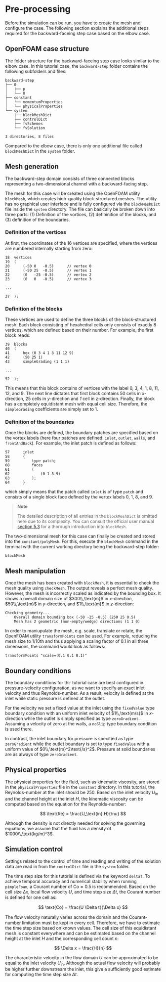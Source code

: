 # Pre-processing

Before the simulation can be run, you have to create the mesh and configure the case. The following section explains the additional steps required for the backward-faceing step case based on the elbow case.

## OpenFOAM case structure

The folder structure for the backward-faceing step case looks similar to the elbow case. In this tutorial case, the `backward-step` folder contains the following subfolders and files:

```
backward-step
├── 0
│   ├── p
│   └── U
├── constant
│   └── momentumProperties
│   └── physicalProperties
└── system
    ├── blockMeshDict
    ├── controlDict
    ├── fvSchemes
    └── fvSolution

3 directories, 8 files
```

Compared to the elbow case, there is only one additional file called `blockMeshDict` in the `system` folder.


## Mesh generation

The backward-step domain consists of three connected blocks representing a two-dimensional channel with a backward-facing step.

The mesh for this case will be created using the OpenFOAM utility `blockMesh`, which creates hiqh-quality block-structured meshes. The utility has no graphical user interface and is fully configured via the `blockMeshDict` file inside the `system` directory. The file can basically be broken down into three parts: (1) Definition of the vortices, (2) defininition of the blocks, and (3) definition of the boundaries.

### Definition of the vertices

At first, the coordinates of the 16 vertices are specified, where the vertices are numbered internally starting from zero:

```
18  vertices
19  (
20      (-50 0   -0.5)      // vertex 0
21      (-50 25  -0.5)      // vertex 1
22      (0   -25 -0.5)      // vertex 2
23      (0   0   -0.5)      // vertex 3

...

37  );
```

### Definition of the blocks

These vertices are used to define the three blocks of the block-structured mesh. Each block consisting of hexahedral cells only consists of exactly 8 vertices, which are defined based on their number. For example, the first block reads:
```
39  blocks
40  (
41      hex (0 3 4 1 8 11 12 9)
42      (50 25 1)
43      simpleGrading (1 1 1)

...

52  );
```

This means that this block contains of vertices with the label 0, 3, 4, 1, 8, 11, 12, and 9. The next line dictates that first block contains 50 cells in *x*-direction, 25 cells in *y*-direction and *1* cell in z-direction. Finally, the block has a completely equidistant mesh with equal cell size. Therefore, the `simpleGrading` coefficients are simply set to 1.

### Definition of the boundaries

Once the blocks are defined, the boundary patches are specified based on the vortex labels (here four patches are defined: `inlet`, `outlet`, `walls`, and `frontAndBack`). For example, the inlet patch is defined as follows:

```
57      inlet
58      {
59          type patch;
60          faces
61          (
62              (0 1 8 9)
63          );
64      }
```

which simply means that the patch called `inlet` is of type `patch` and consists of a single block face defined by the vertex labels 0, 1, 8, and 9.

> **Note**
>
> The detailed description of all entries in the `blockMeshDict` is omitted here due to its complexity. You can consult the official user manual [section 5.3](https://doc.cfd.direct/openfoam/user-guide-v10/blockmesh#x26-1850005.3) for a thorough introduction into `blockMesh`.

The two-dimensional mesh for this case can finally be created and stored into the `constant/polyMesh`. For this, execute the `blockMesh` command in the terminal with the current working directory being the backward-step folder:

```
blockMesh
```



## Mesh manipulation

Once the mesh has been created with `blockMesh`, it is essential to check the mesh quality using `checkMesh`. The output reveals a perfect mesh quality. However, the mesh is incorrectly scaled as indicated by the bounding box. It shows a overall domain size of $300\\,\text{m}$ in $x$-direction, $50\\,\text{m}$ in $y$-direction, and $1\\,\text{m}$ in $z$-direction:

```
Checking geometry...
    Overall domain bounding box (-50 -25 -0.5) (250 25 0.5)
    Mesh has 2 geometric (non-empty/wedge) directions (1 1 0)
```

In order to maniupulate the mesh, e.g. scale, translate or rotate, the OpenFOAM utility `transformPoints` can be used. For example, reducing the mesh size to 1/10th and thus applying a scaling factor of 0.1 in all three dimensions, the command would look as follows:

```
transformPoints "scale=(0.1 0.1 0.1)"
```

## Boundary conditions

The boundary conditions for thir tutorial case are best configured in pressure-velocity configuration, as we want to specify an exact inlet velocity and thus Reynolds-number. As a result, velocity is defined at the inlet while static pressure is defined at the outlet.

For the velocity we set a fixed value at the inlet using the `fixedValue` type boundary condition with an uniform inlet velocity of $1\\,\text{m/s}$ in $x$-direction while the outlet is simply specified as type `zeroGradient`. Assuming a velocity of zero at the walls, a `noSlip` type boundary condition is used there.

In contrast, the inlet boundary for pressure is specified as type `zeroGradient` while the outlet boundary is set to type `fixedValue` with a uniform value of $0\\,\text{m}^2\text{/s}^2$. Pressure at solid boundaries are as always of type `zeroGradient`.



## Physical properties

The physical properties for the fluid, such as kinematic viscosity, are stored in the `physicalProperties` file in the `constant` directory. In this tutorial, the Reynolds-number at the inlet should be 250. Based on the inlet velocity $U_\text{in}$ and the channel height at the inlet $H$, the kinematic viscosity can be computed based on the equation for the Reynolds-number:

$$
\text{Re} = \frac{U_\text{in} H}{\nu}
$$

Although the density is not directly needed for solving the governing equations, we assume that the fluid has a density of $1000\\,\text{kg/m}^3$.

## Simulation control

Settings related to the control of time and reading and writing of the solution data are read in from the `controlDict` file in the `system` folder.

The time step size for this tutorial is defined via the keyword `deltaT`. To achieve temporal accuracy and numerical stability when running `pimpleFoam`, a Courant number of $\text{Co} \approx 0.5$ is recommended. Based on the cell size $\Delta x$, local flow velocity $U$, and time step size $\Delta t$, the Courant number is deﬁned for one cell as:

$$
\text{Co} = \frac{U \Delta t}{\Delta x}
$$

The ﬂow velocity naturally varies across the domain and the Courant-number limitation must be kept in every cell. Therefore, we have to estimate the time step size based on known values. The cell size of this equidistant mesh is constant everywhere and can be estimated based on the channel height at the inlet $H$ and the corresponding cell count $n$:

$$
\Delta x = \frac{H}{n}
$$

The characteristic velocity in the flow domain $U$ can be approximated to be equal to the inlet velocity $U_\text{in}$. Although the actual flow velocity will probably be higher further downstream the inlet, this give a sufficiently good estimate for computing the time step size $\Delta t$.